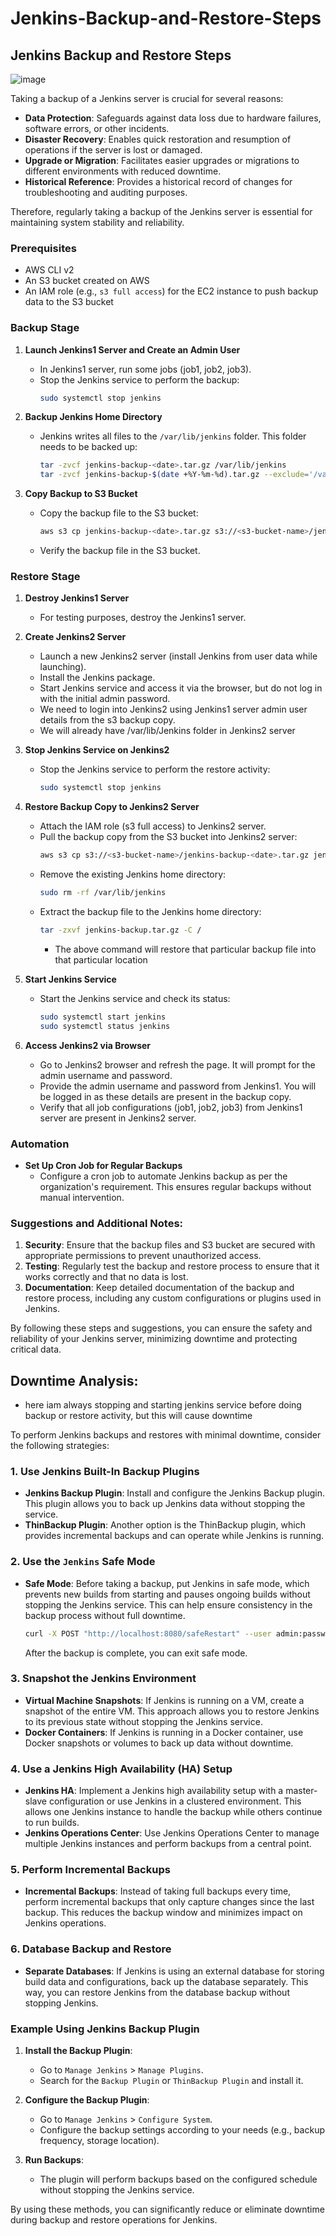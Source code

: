 # Jenkins-Backup-and-Restore-Steps

## Jenkins Backup and Restore Steps


![image](https://github.com/user-attachments/assets/8e0e619d-f1f1-41bb-bf80-a730045cb365)


Taking a backup of a Jenkins server is crucial for several reasons:

- **Data Protection**: Safeguards against data loss due to hardware failures, software errors, or other incidents.
- **Disaster Recovery**: Enables quick restoration and resumption of operations if the server is lost or damaged.
- **Upgrade or Migration**: Facilitates easier upgrades or migrations to different environments with reduced downtime.
- **Historical Reference**: Provides a historical record of changes for troubleshooting and auditing purposes.

Therefore, regularly taking a backup of the Jenkins server is essential for maintaining system stability and reliability.

### Prerequisites

- AWS CLI v2
- An S3 bucket created on AWS
- An IAM role (e.g., `s3 full access`) for the EC2 instance to push backup data to the S3 bucket

### Backup Stage

1. **Launch Jenkins1 Server and Create an Admin User**
   - In Jenkins1 server, run some jobs (job1, job2, job3).
   - Stop the Jenkins service to perform the backup:
     ```bash
     sudo systemctl stop jenkins
     ```

2. **Backup Jenkins Home Directory**
   - Jenkins writes all files to the `/var/lib/jenkins` folder. This folder needs to be backed up:
     ```bash
     tar -zvcf jenkins-backup-<date>.tar.gz /var/lib/jenkins
     tar -zvcf jenkins-backup-$(date +%Y-%m-%d).tar.gz --exclude='/var/lib/jenkins/workspace' /var/lib/jenkins
     ```

3. **Copy Backup to S3 Bucket**
   - Copy the backup file to the S3 bucket:
     ```bash
     aws s3 cp jenkins-backup-<date>.tar.gz s3://<s3-bucket-name>/jenkins-backup-<date>.tar.gz
     ```
   - Verify the backup file in the S3 bucket.

### Restore Stage

1. **Destroy Jenkins1 Server**
   - For testing purposes, destroy the Jenkins1 server.

2. **Create Jenkins2 Server**
   - Launch a new Jenkins2 server (install Jenkins from user data while launching).
   - Install the Jenkins package.
   - Start Jenkins service and access it via the browser, but do not log in with the initial admin password.
   - We need to login into Jenkins2 using Jenkins1 server admin user details from the s3 backup copy.
   - We will already have /var/lib/Jenkins folder in Jenkins2 server

3. **Stop Jenkins Service on Jenkins2**
   - Stop the Jenkins service to perform the restore activity:
     ```bash
     sudo systemctl stop jenkins
     ```

5. **Restore Backup Copy to Jenkins2 Server**
   - Attach the IAM role (s3 full access) to Jenkins2 server.
   - Pull the backup copy from the S3 bucket into Jenkins2 server:
     ```bash
     aws s3 cp s3://<s3-bucket-name>/jenkins-backup-<date>.tar.gz jenkins-backup.tar.gz
     ```
   - Remove the existing Jenkins home directory:
     ```bash
     sudo rm -rf /var/lib/jenkins
     ```
   - Extract the backup file to the Jenkins home directory:
     ```bash
     tar -zxvf jenkins-backup.tar.gz -C /
     ```
     - The above command will restore that particular backup file into that particular location

6. **Start Jenkins Service**
   - Start the Jenkins service and check its status:
     ```bash
     sudo systemctl start jenkins
     sudo systemctl status jenkins
     ```

7. **Access Jenkins2 via Browser**
   - Go to Jenkins2 browser and refresh the page. It will prompt for the admin username and password.
   - Provide the admin username and password from Jenkins1. You will be logged in as these details are present in the backup copy.
   - Verify that all job configurations (job1, job2, job3) from Jenkins1 server are present in Jenkins2 server.

### Automation

- **Set Up Cron Job for Regular Backups**
   - Configure a cron job to automate Jenkins backup as per the organization's requirement. This ensures regular backups without manual intervention.

### Suggestions and Additional Notes:

1. **Security**: Ensure that the backup files and S3 bucket are secured with appropriate permissions to prevent unauthorized access.
2. **Testing**: Regularly test the backup and restore process to ensure that it works correctly and that no data is lost.
3. **Documentation**: Keep detailed documentation of the backup and restore process, including any custom configurations or plugins used in Jenkins.

By following these steps and suggestions, you can ensure the safety and reliability of your Jenkins server, minimizing downtime and protecting critical data.



## Downtime Analysis: 
- here iam always stopping and starting jenkins service before doing backup or restore activity, but this will cause downtime

To perform Jenkins backups and restores with minimal downtime, consider the following strategies:

### 1. **Use Jenkins Built-In Backup Plugins**

- **Jenkins Backup Plugin**: Install and configure the Jenkins Backup plugin. This plugin allows you to back up Jenkins data without stopping the service.
- **ThinBackup Plugin**: Another option is the ThinBackup plugin, which provides incremental backups and can operate while Jenkins is running.

### 2. **Use the `Jenkins` Safe Mode**

- **Safe Mode**: Before taking a backup, put Jenkins in safe mode, which prevents new builds from starting and pauses ongoing builds without stopping the Jenkins service. This can help ensure consistency in the backup process without full downtime.
  ```bash
  curl -X POST "http://localhost:8080/safeRestart" --user admin:password
  ```
  After the backup is complete, you can exit safe mode.

### 3. **Snapshot the Jenkins Environment**

- **Virtual Machine Snapshots**: If Jenkins is running on a VM, create a snapshot of the entire VM. This approach allows you to restore Jenkins to its previous state without stopping the Jenkins service.
- **Docker Containers**: If Jenkins is running in a Docker container, use Docker snapshots or volumes to back up data without downtime.

### 4. **Use a Jenkins High Availability (HA) Setup**

- **Jenkins HA**: Implement a Jenkins high availability setup with a master-slave configuration or use Jenkins in a clustered environment. This allows one Jenkins instance to handle the backup while others continue to run builds.
- **Jenkins Operations Center**: Use Jenkins Operations Center to manage multiple Jenkins instances and perform backups from a central point.

### 5. **Perform Incremental Backups**

- **Incremental Backups**: Instead of taking full backups every time, perform incremental backups that only capture changes since the last backup. This reduces the backup window and minimizes impact on Jenkins operations.

### 6. **Database Backup and Restore**

- **Separate Databases**: If Jenkins is using an external database for storing build data and configurations, back up the database separately. This way, you can restore Jenkins from the database backup without stopping Jenkins.

### Example Using Jenkins Backup Plugin

1. **Install the Backup Plugin**:
   - Go to `Manage Jenkins` > `Manage Plugins`.
   - Search for the `Backup Plugin` or `ThinBackup Plugin` and install it.

2. **Configure the Backup Plugin**:
   - Go to `Manage Jenkins` > `Configure System`.
   - Configure the backup settings according to your needs (e.g., backup frequency, storage location).

3. **Run Backups**:
   - The plugin will perform backups based on the configured schedule without stopping the Jenkins service.

By using these methods, you can significantly reduce or eliminate downtime during backup and restore operations for Jenkins.
